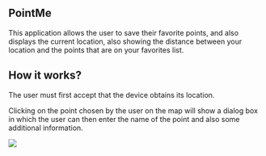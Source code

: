 ## PointMe
This application allows the user to save their favorite points, and also displays the current location, also showing the distance between your location and the points that are on your favorites list.


## How it works?
The user must first accept that the device obtains its location.

Clicking on the point chosen by the user on the map will show a dialog box in which the user can then enter the name of the point and also some additional information.



![](https://github.com/alexpt2000gmit/3Year_Project_Windows_Universal_App_PointMe/blob/master/screenshot/screencast.gif?raw=true)
